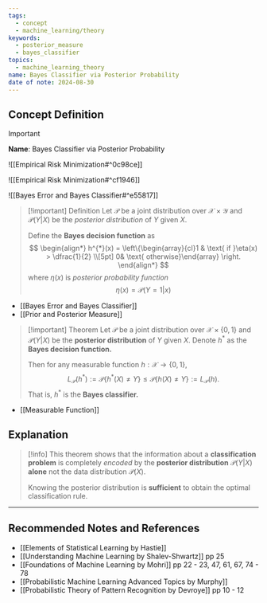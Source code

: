 ```yaml
---
tags:
  - concept
  - machine_learning/theory
keywords:
  - posterior_measure
  - bayes_classifier
topics:
  - machine_learning_theory
name: Bayes Classifier via Posterior Probability
date of note: 2024-08-30
---
```


## Concept Definition

>[!important]
>**Name**: Bayes Classifier via Posterior Probability

![[Empirical Risk Minimization#^0c98ce]]

![[Empirical Risk Minimization#^cf1946]]

![[Bayes Error and Bayes Classifier#^e55817]]

>[!important] Definition
>Let $\mathcal{P}$ be a joint distribution over $\mathcal{X} \times \mathcal{Y}$ and $\mathcal{P}(Y|X)$ be the *posterior distribution* of $Y$ given $X$.
>
>Define the **Bayes decision function** as 
>$$
>\begin{align*}
> h^{*}(x) = \left\{\begin{array}{cl}1 & \text{ if }\eta(x) > \dfrac{1}{2} \\[5pt] 0& \text{ otherwise}\end{array} \right.
>\end{align*}
>$$
>where $\eta(x)$ is  *posterior probability function* 
>$$
>\eta(x) =\mathcal{P}(Y=1 | x)
>$$

- [[Bayes Error and Bayes Classifier]]
- [[Prior and Posterior Measure]]

>[!important] Theorem
>Let $\mathcal{P}$ be a joint distribution over $\mathcal{X} \times \{ 0,1 \}$ and $\mathcal{P}(Y|X)$ be the **posterior distribution** of $Y$ given $X$.  Denote $h^{*}$ as the **Bayes decision function.**
>
>Then for any measurable function $h: \mathcal{X} \to \{ 0,1 \}$, 
>$$
>L_{\mathcal{P}}(h^{*}) := \mathcal{P}\left\{ h^{*}(X) \neq Y \right\} \le \mathcal{P}\left\{ h(X) \neq Y \right\} := L_{\mathcal{P}}(h).
>$$
>That is, $h^{*}$ is the **Bayes classifier.**

- [[Measurable Function]]

## Explanation

>[!info]
>This theorem shows that the information about a **classification problem** is completely *encoded* by the **posterior distribution** $\mathcal{P}(Y|X)$ **alone** not the data distribution $\mathcal{P}(X)$.
>
>Knowing the posterior distribution is **sufficient** to obtain the optimal classification rule.






-----------
##  Recommended Notes and References

- [[Elements of Statistical Learning by Hastie]]
- [[Understanding Machine Learning by Shalev-Shwartz]] pp 25
- [[Foundations of Machine Learning by Mohri]] pp 22 - 23, 47, 61, 67, 74 - 78
- [[Probabilistic Machine Learning Advanced Topics by Murphy]]
- [[Probabilistic Theory of Pattern Recognition by Devroye]] pp 10 - 12